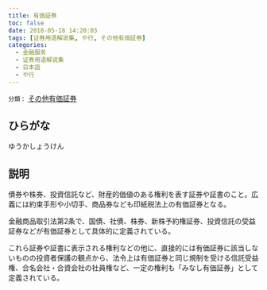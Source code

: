 ```yaml
---
title: 有価証券
toc: false
date: 2018-05-18 14:20:03
tags: [证券用语解说集, や行, その他有価証券]
categories:
  - 金融服务
  - 证券用语解说集
  - 日本語
  - や行
---
```


`分類：` [その他有価証券](/tags/その他有価証券/)

## ひらがな

ゆうかしょうけん

## 説明

債券や株券、投資信託など、財産的価値のある権利を表す証券や証書のこと。広義には約束手形や小切手、商品券なども印紙税法上の有価証券となる。

金融商品取引法第2条で、国債、社債、株券、新株予約権証券、投資信託の受益証券などが有価証券として具体的に定義されている。

これら証券や証書に表示される権利などの他に、直接的には有価証券に該当しないものの投資者保護の観点から、法令上は有価証券と同じ規制を受ける信託受益権、合名会社・合資会社の社員権など、一定の権利も「みなし有価証券」として定義されている。
